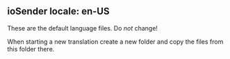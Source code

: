 ## ioSender locale: en-US

These are the default language files. Do _not_ change!

When starting a new translation create a new folder and copy the files from this folder there.

